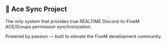 ## 🚀 Ace Sync Project
The only system that provides true REALTIME Discord-to-FiveM ACE/Groups permission synchronization.

Powered by passion — built to elevate the FiveM development community.
